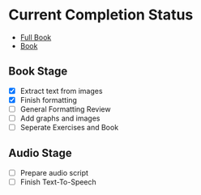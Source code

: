 # Current Completion Status

- [Full Book](./full_book.md)
- [Book](./book.md)

## Book Stage
- [X] Extract text from images
- [X] Finish formatting
- [ ] General Formatting Review
- [ ] Add graphs and images
- [ ] Seperate Exercises and Book

## Audio Stage
- [ ] Prepare audio script
- [ ] Finish Text-To-Speech